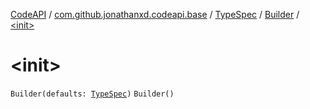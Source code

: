[CodeAPI](../../../index.md) / [com.github.jonathanxd.codeapi.base](../../index.md) / [TypeSpec](../index.md) / [Builder](index.md) / [&lt;init&gt;](.)

# &lt;init&gt;

`Builder(defaults: `[`TypeSpec`](../index.md)`)`
`Builder()`